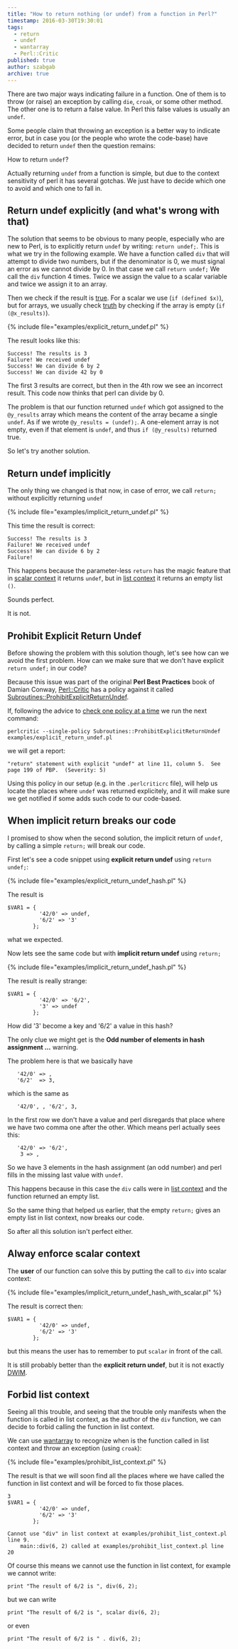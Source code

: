 ```yaml
---
title: "How to return nothing (or undef) from a function in Perl?"
timestamp: 2016-03-30T19:30:01
tags:
  - return
  - undef
  - wantarray
  - Perl::Critic
published: true
author: szabgab
archive: true
---
```



There are two major ways indicating failure in a function. One of them is to throw (or raise) an exception by calling
`die`, `croak`, or some other method. The other one is to return a false value. In Perl this false values is usually an `undef`.

Some people claim that throwing an exception is a better way to indicate error, but in case you (or the people who wrote the code-base) have
decided to return `undef` then the question remains:

How to return `undef`?

Actually returning `undef` from a function is simple, but due to the context sensitivity of perl it has several gotchas.
We just have to decide which one to avoid and which one to fall in.


## Return undef explicitly (and what's wrong with that)

The solution that seems to be obvious to many people, especially who are new to Perl, is to explicitly return `undef` by writing:
`return undef;`. This is what we try in the following example. We have a function called `div` that will attempt to divide two
numbers, but if the denominator is 0, we must signal an error as we cannot divide by 0. In that case we call `return undef;`
We call the `div` function 4 times. Twice we assign the value to a scalar variable and twice we assign it to an array.

Then we check if the result is [true](/boolean-values-in-perl). For a scalar we use (`if (defined $x)`),
but for arrays, we usually check [truth](/boolean-values-in-perl) by checking if the array is empty (`if (@x_results)`).

{% include file="examples/explicit_return_undef.pl" %}

The result looks like this:

```
Success! The results is 3
Failure! We received undef
Success! We can divide 6 by 2
Success! We can divide 42 by 0
```

The first 3 results are correct, but then in the 4th row we see an incorrect result. This code now thinks that perl can divide by 0.

The problem is that our function returned `undef` which got assigned to the `@y_results` array which means the content
of the array became a single `undef`. As if we wrote `@y_results = (undef);`. A one-element array is not empty,
even if that element is `undef`, and thus `if (@y_results)` returned true.

So let's try another solution.

## Return undef implicitly

The only thing we changed is that now, in case of error, we call `return;` without explicitly returning `undef`

{% include file="examples/implicit_return_undef.pl" %}

This time the result is correct:

```
Success! The results is 3
Failure! We received undef
Success! We can divide 6 by 2
Failure!
```

This happens because the parameter-less `return` has the magic feature that in
[scalar context](/scalar-and-list-context-in-perl)
it returns `undef`, but in [list context](/scalar-and-list-context-in-perl)
it returns an empty list `()`.

Sounds perfect.

It is not.

## Prohibit Explicit Return Undef

Before showing the problem with this solution though, let's see how can we avoid the first problem.
How can we make sure that we don't have explicit `return undef;` in our code?

Because this issue was part of the original **Perl Best Practices** book of Damian Conway,
[Perl::Critic](https://metacpan.org/pod/Perl::Critic) has a policy against it called
[Subroutines::ProhibitExplicitReturnUndef](https://metacpan.org/pod/Perl::Critic::Policy::Subroutines::ProhibitExplicitReturnUndef).

If, following the advice to [check one policy at a time](/perl-critic-one-policy) we run the next command:

```
perlcritic --single-policy Subroutines::ProhibitExplicitReturnUndef  examples/explicit_return_undef.pl 
```

we will get a report:

```
"return" statement with explicit "undef" at line 11, column 5.  See page 199 of PBP.  (Severity: 5)
```

Using this policy in our setup (e.g. in the `.perlcriticrc` file), will help us locate the places where `undef` was
returned explicitely, and it will make sure we get notified if some adds such code to our code-based.

## When implicit return breaks our code

I promised to show when the second solution, the implicit return of `undef`, by calling a simple `return;`
will break our code.

First let's see a code snippet using **explicit return undef** using `return undef;`:

{% include file="examples/explicit_return_undef_hash.pl" %}

The result is

```
$VAR1 = {
          '42/0' => undef,
          '6/2' => '3'
        };
```

what we expected.

Now lets see the same code but with **implicit return undef** using `return;`

{% include file="examples/implicit_return_undef_hash.pl" %}

The result is really strange:

```
$VAR1 = {
          '42/0' => '6/2',
          '3' => undef
        };
```

How did '3' become a key and '6/2' a value in this hash?

The only clue we might get is the **Odd number of elements in hash assignment ...** warning.

The problem here is that we basically have

```
   '42/0' => ,
   '6/2'  => 3,
```

which is the same as 
```
   '42/0', , '6/2', 3,
```

In the first row we don't have a value and perl disregards that place where we have two comma one after the other.
Which means perl actually sees this:

```
   '42/0' => '6/2',
    3 => ,
```

So we have 3 elements in the hash assignment (an odd number) and perl fills in the missing last value with `undef`.

This happens because in this case the `div` calls were in [list context](/scalar-and-list-context-in-perl) and the function returned an
empty list.

So the same thing that helped us earlier, that the empty `return;` gives an empty list in list context, now breaks our code.

So after all this solution isn't perfect either.

## Alway enforce scalar context

The **user** of our function can solve this by putting the call to `div` into scalar context:

{% include file="examples/implicit_return_undef_hash_with_scalar.pl" %}

The result is correct then:

```
$VAR1 = {
          '42/0' => undef,
          '6/2' => '3'
        };
```

but this means the user has to remember to put `scalar` in front of the call.

It is still probably better than the **explicit return undef**, but it is not exactly [DWIM](https://en.wikipedia.org/wiki/DWIM).

## Forbid list context

Seeing all this trouble, and seeing that the trouble only manifests when the function is called in list context,
as the author of the `div` function, we can decide to forbid calling the function in list context.

We can use [wantarray](/wantarray) to recognize when is the function called in list context
and throw an exception (using `croak`):

{% include file="examples/prohibit_list_context.pl" %}

The result is that we will soon find all the places where we have called the function in list
context and will be forced to fix those places.

```
3
$VAR1 = {
          '42/0' => undef,
          '6/2' => '3'
        };

Cannot use "div" in list context at examples/prohibit_list_context.pl line 9.
    main::div(6, 2) called at examples/prohibit_list_context.pl line 20
```

Of course this means we cannot use the function in list context, for example we cannot write:

```
print "The result of 6/2 is ", div(6, 2);
```

but we can write

```
print "The result of 6/2 is ", scalar div(6, 2);
```

or even

```
print "The result of 6/2 is " . div(6, 2);
```


